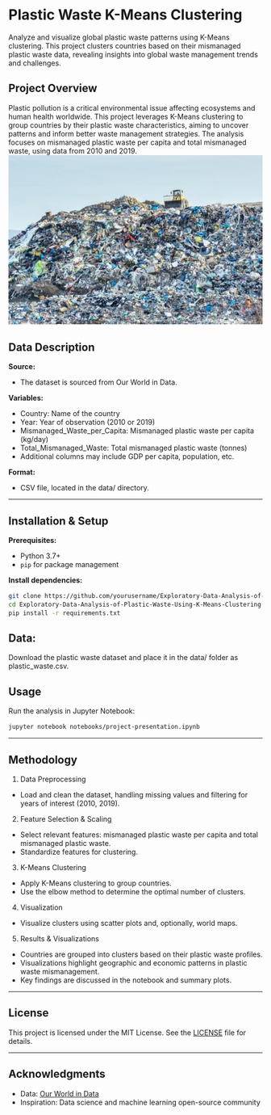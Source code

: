 # Plastic Waste K-Means Clustering

Analyze and visualize global plastic waste patterns using K-Means clustering. This project clusters countries based on their mismanaged plastic waste data, revealing insights into global waste management trends and challenges.

## Project Overview

Plastic pollution is a critical environmental issue affecting ecosystems and human health worldwide. This project leverages K-Means clustering to group countries by their plastic waste characteristics, aiming to uncover patterns and inform better waste management strategies. The analysis focuses on mismanaged plastic waste per capita and total mismanaged waste, using data from 2010 and 2019.
![Plastic pollution](data/PW1.jpeg)

## Data Description

**Source:**
- The dataset is sourced from Our World in Data.

**Variables:**
- Country: Name of the country
- Year: Year of observation (2010 or 2019)
- Mismanaged_Waste_per_Capita: Mismanaged plastic waste per capita (kg/day)
- Total_Mismanaged_Waste: Total mismanaged plastic waste (tonnes)
- Additional columns may include GDP per capita, population, etc.

**Format:**
- CSV file, located in the data/ directory.


---

## Installation & Setup

**Prerequisites:**  
- Python 3.7+  
- `pip` for package management

**Install dependencies:**

```bash
git clone https://github.com/yourusername/Exploratory-Data-Analysis-of-Plastic-Waste-Using-K-Means-Clustering.git
cd Exploratory-Data-Analysis-of-Plastic-Waste-Using-K-Means-Clustering
pip install -r requirements.txt
```
## Data:

Download the plastic waste dataset and place it in the data/ folder as plastic_waste.csv.

## Usage

Run the analysis in Jupyter Notebook:
```bash
jupyter notebook notebooks/project-presentation.ipynb
```
---
## Methodology

1. Data Preprocessing
- Load and clean the dataset, handling missing values and filtering for years of interest (2010, 2019).

2. Feature Selection & Scaling
- Select relevant features: mismanaged plastic waste per capita and total mismanaged plastic waste.
- Standardize features for clustering.

3. K-Means Clustering
- Apply K-Means clustering to group countries.
- Use the elbow method to determine the optimal number of clusters.

4. Visualization
- Visualize clusters using scatter plots and, optionally, world maps.

5. Results & Visualizations
- Countries are grouped into clusters based on their plastic waste profiles.
- Visualizations highlight geographic and economic patterns in plastic waste mismanagement.
- Key findings are discussed in the notebook and summary plots.

---
## License

This project is licensed under the MIT License. See the [LICENSE](LICENSE) file for details.

---

## Acknowledgments

- Data: [Our World in Data](https://ourworldindata.org/waste-management)
- Inspiration: Data science and machine learning open-source community
